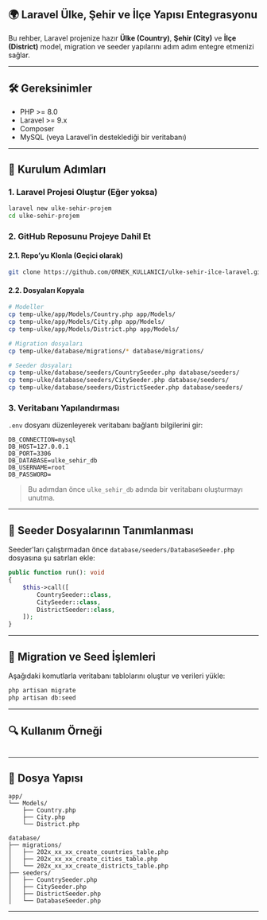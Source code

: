 ## 🌍 Laravel Ülke, Şehir ve İlçe Yapısı Entegrasyonu

Bu rehber, Laravel projenize hazır **Ülke (Country)**, **Şehir (City)** ve **İlçe (District)** model, migration ve seeder yapılarını adım adım entegre etmenizi sağlar.

---

## 🛠️ Gereksinimler

- PHP >= 8.0
- Laravel >= 9.x
- Composer
- MySQL (veya Laravel’in desteklediği bir veritabanı)

---

## 🚀 Kurulum Adımları

### 1. Laravel Projesi Oluştur (Eğer yoksa)

```bash
laravel new ulke-sehir-projem
cd ulke-sehir-projem
```

### 2. GitHub Reposunu Projeye Dahil Et

#### 2.1. Repo’yu Klonla (Geçici olarak)

```bash
git clone https://github.com/ORNEK_KULLANICI/ulke-sehir-ilce-laravel.git temp-ulke
```

#### 2.2. Dosyaları Kopyala

```bash
# Modeller
cp temp-ulke/app/Models/Country.php app/Models/
cp temp-ulke/app/Models/City.php app/Models/
cp temp-ulke/app/Models/District.php app/Models/

# Migration dosyaları
cp temp-ulke/database/migrations/* database/migrations/

# Seeder dosyaları
cp temp-ulke/database/seeders/CountrySeeder.php database/seeders/
cp temp-ulke/database/seeders/CitySeeder.php database/seeders/
cp temp-ulke/database/seeders/DistrictSeeder.php database/seeders/
```

### 3. Veritabanı Yapılandırması

`.env` dosyanı düzenleyerek veritabanı bağlantı bilgilerini gir:

```dotenv
DB_CONNECTION=mysql
DB_HOST=127.0.0.1
DB_PORT=3306
DB_DATABASE=ulke_sehir_db
DB_USERNAME=root
DB_PASSWORD=
```

> Bu adımdan önce `ulke_sehir_db` adında bir veritabanı oluşturmayı unutma.

---

## 🧩 Seeder Dosyalarının Tanımlanması

Seeder'ları çalıştırmadan önce `database/seeders/DatabaseSeeder.php` dosyasına şu satırları ekle:

```php
public function run(): void
{
    $this->call([
        CountrySeeder::class,
        CitySeeder::class,
        DistrictSeeder::class,
    ]);
}
```

---

## 🔁 Migration ve Seed İşlemleri

Aşağıdaki komutlarla veritabanı tablolarını oluştur ve verileri yükle:

```bash
php artisan migrate
php artisan db:seed
```

---

## 🔍 Kullanım Örneği

```php

```

---

## 📁 Dosya Yapısı

```
app/
└── Models/
    ├── Country.php
    ├── City.php
    └── District.php

database/
├── migrations/
│   ├── 202x_xx_xx_create_countries_table.php
│   ├── 202x_xx_xx_create_cities_table.php
│   └── 202x_xx_xx_create_districts_table.php
├── seeders/
│   ├── CountrySeeder.php
│   ├── CitySeeder.php
│   ├── DistrictSeeder.php
│   └── DatabaseSeeder.php
```

---
